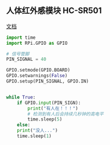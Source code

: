 ## 人体红外感模块 HC-SR501

[文档](https://docs.particle.io/assets/datasheets/makerkit/pir-sensor.pdf)


```python
import time
import RPi.GPIO as GPIO

# 信号管脚
PIN_SIGNAL = 40

GPIO.setmode(GPIO.BOARD)
GPIO.setwarnings(False)
GPIO.setup(PIN_SIGNAL, GPIO.IN)


while True:
    if GPIO.input(PIN_SIGN):
        print("有人在！！！")
        # 检测到有人后会持续几秒钟的高电平
        time.sleep(5)
    else:
    print("没人...")
    time.sleep(1)
```